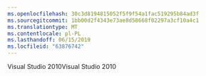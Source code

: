 ```yaml
---
ms.openlocfilehash: 30c3d8194815052f5f9f54a1fac519295b84ad3f
ms.sourcegitcommit: 1bb00d2f4343e73ae8d58668f02297a3cf10a4c1
ms.translationtype: MT
ms.contentlocale: pl-PL
ms.lasthandoff: 06/15/2019
ms.locfileid: "63876742"
---
```

<span data-ttu-id="d82a1-101">Visual Studio 2010</span><span class="sxs-lookup"><span data-stu-id="d82a1-101">Visual Studio 2010</span></span>